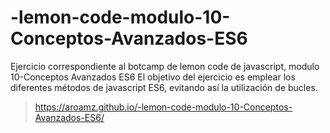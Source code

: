 # -lemon-code-modulo-10-Conceptos-Avanzados-ES6
Ejercicio correspondiente al botcamp de lemon code de javascript, modulo 10-Conceptos Avanzados ES6
El objetivo del ejercicio es emplear los diferentes métodos de javascript ES6, evitando así la utilización de bucles.

>https://aroamz.github.io/-lemon-code-modulo-10-Conceptos-Avanzados-ES6/
